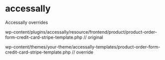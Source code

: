 # accessally
Accessally overrides

wp-content/plugins/accessally/resource/frontend/product/product-order-form-credit-card-stripe-template.php
// original

wp-content/themes/your-theme/accessally-templates/product-order-form-credit-card-stripe-template.php
// override
